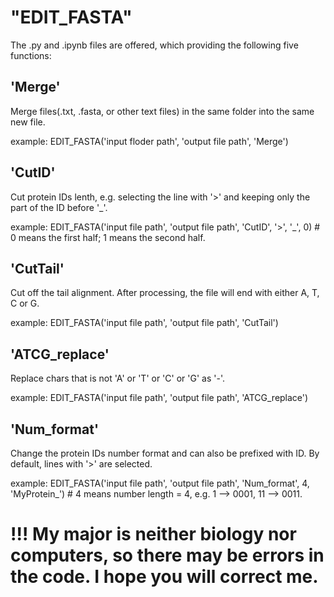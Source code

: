 # "EDIT_FASTA" 

The .py and .ipynb files are offered, which providing the following five functions:

## 'Merge'

Merge files(.txt, .fasta, or other text files) in the same folder into the same new file.

example:
  EDIT_FASTA('input floder path', 'output file path', 'Merge')
  
## 'CutID'

Cut protein IDs lenth, e.g. selecting the line with '>' and keeping only the part of the ID before '_'.

example:
  EDIT_FASTA('input file path', 'output file path', 'CutID', '>', '_', 0) # 0 means the first half; 1 means the second half.
  
## 'CutTail'

Cut off the tail alignment. After processing, the file will end with either A, T, C or G.

example:
  EDIT_FASTA('input file path', 'output file path', 'CutTail')
  
## 'ATCG_replace'

Replace chars that is not 'A' or 'T' or 'C' or 'G' as '-'.

example:
  EDIT_FASTA('input file path', 'output file path', 'ATCG_replace')
  
## 'Num_format'

Change the protein IDs number format and can also be prefixed with ID. By default, lines with '>' are selected.

example:
  EDIT_FASTA('input file path', 'output file path', 'Num_format', 4, 'MyProtein_') # 4 means number length = 4, e.g. 1 --> 0001, 11 --> 0011.

# !!! My major is neither biology nor computers, so there may be errors in the code. I hope you will correct me.
